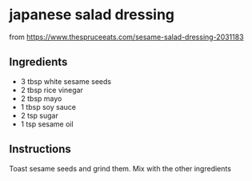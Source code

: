 # japanese salad dressing
from https://www.thespruceeats.com/sesame-salad-dressing-2031183

## Ingredients
- 3 tbsp white sesame seeds
- 2 tbsp rice vinegar
- 2 tbsp mayo
- 1 tbsp soy sauce
- 2 tsp sugar
- 1 tsp  sesame oil

## Instructions
Toast sesame seeds and grind them. Mix with the other ingredients
